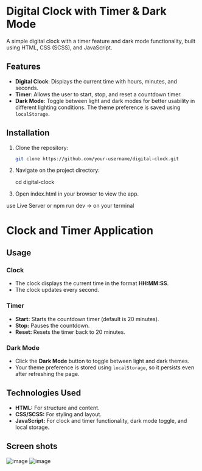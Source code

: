 # Digital Clock with Timer & Dark Mode

A simple digital clock with a timer feature and dark mode functionality, built using HTML, CSS (SCSS), and JavaScript.

## Features

- **Digital Clock**: Displays the current time with hours, minutes, and seconds.
- **Timer**: Allows the user to start, stop, and reset a countdown timer.
- **Dark Mode**: Toggle between light and dark modes for better usability in different lighting conditions. The theme preference is saved using `localStorage`.

## Installation

1. Clone the repository:

   ```bash
   git clone https://github.com/your-username/digital-clock.git
2. Navigate on the project directory:

   cd digital-clock

3. Open index.html in your browser to view the app.

 use Live Server or npm run dev -> on your terminal
# Clock and Timer Application

## Usage

### Clock
- The clock displays the current time in the format **HH:MM:SS**.
- The clock updates every second.

### Timer
- **Start:** Starts the countdown timer (default is 20 minutes).
- **Stop:** Pauses the countdown.
- **Reset:** Resets the timer back to 20 minutes.

### Dark Mode
- Click the **Dark Mode** button to toggle between light and dark themes.
- Your theme preference is stored using `localStorage`, so it persists even after refreshing the page.

## Technologies Used
- **HTML:** For structure and content.
- **CSS/SCSS:** For styling and layout.
- **JavaScript:** For clock and timer functionality, dark mode toggle, and local storage.

## Screen shots
![image](https://github.com/user-attachments/assets/ea45db19-0b7e-44d9-8aec-645c4300664a)
![image](https://github.com/user-attachments/assets/17682e3d-0d77-423d-a8e1-3efb3bbd1393)


